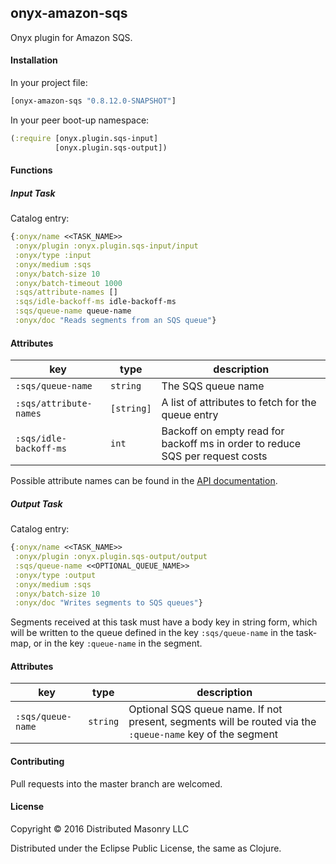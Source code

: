 ## onyx-amazon-sqs

Onyx plugin for Amazon SQS.

#### Installation

In your project file:

```clojure
[onyx-amazon-sqs "0.8.12.0-SNAPSHOT"]
```

In your peer boot-up namespace:

```clojure
(:require [onyx.plugin.sqs-input]
          [onyx.plugin.sqs-output])
```

#### Functions

##### Input Task

Catalog entry:

```clojure
{:onyx/name <<TASK_NAME>>
 :onyx/plugin :onyx.plugin.sqs-input/input
 :onyx/type :input
 :onyx/medium :sqs
 :onyx/batch-size 10
 :onyx/batch-timeout 1000
 :sqs/attribute-names []
 :sqs/idle-backoff-ms idle-backoff-ms
 :sqs/queue-name queue-name
 :onyx/doc "Reads segments from an SQS queue"}
```

#### Attributes

|key                           | type      | description
|------------------------------|-----------|------------
|`:sqs/queue-name`             | `string`  | The SQS queue name
|`:sqs/attribute-names`        | `[string]`| A list of attributes to fetch for the queue entry 
|`:sqs/idle-backoff-ms`        | `int`     | Backoff on empty read for backoff ms in order to reduce SQS per request costs


Possible attribute names can be found in the <a href="http://docs.aws.amazon.com/AWSJavaSDK/latest/javadoc/com/amazonaws/services/sqs/model/ReceiveMessageRequest.html#withAttributeNames(java.util.Collection)">API documentation</a>.

##### Output Task

Catalog entry:

```clojure
{:onyx/name <<TASK_NAME>>
 :onyx/plugin :onyx.plugin.sqs-output/output
 :sqs/queue-name <<OPTIONAL_QUEUE_NAME>>
 :onyx/type :output
 :onyx/medium :sqs
 :onyx/batch-size 10
 :onyx/doc "Writes segments to SQS queues"}
```

Segments received at this task must have a body key in string form, which will be written to the queue defined in the key `:sqs/queue-name` in the task-map, or in the key `:queue-name` in the segment. 

#### Attributes

|key                           | type      | description
|------------------------------|-----------|------------
|`:sqs/queue-name`             | `string`  | Optional SQS queue name. If not present, segments will be routed via the `:queue-name` key of the segment

#### Contributing

Pull requests into the master branch are welcomed.

#### License

Copyright © 2016 Distributed Masonry LLC

Distributed under the Eclipse Public License, the same as Clojure.
